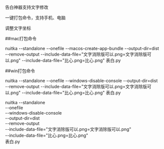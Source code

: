 告白神器支持文字修改

一键打包命令，支持手机、电脑

调整文字坐标

##mac打包命令

nuitka --standalone --onefile --macos-create-app-bundle --output-dir=dist --remove-output --include-data-file="文字消除版可以.png=文字消除版可以.png" --include-data-file="比心.png=比心.png" 表白.py

##win打包命令

nuitka --standalone  --onefile  --windows-disable-console --output-dir=dist --remove-output --include-data-file="文字消除版可以.png=文字消除版可以.png"   --include-data-file="比心.png=比心.png"  表白.py


nuitka --standalone \
        --onefile \
        --windows-disable-console \
        --output-dir=dist \
        --remove-output \
        --include-data-file="文字消除版可以.png=文字消除版可以.png" \
        --include-data-file="比心.png=比心.png" \
        表白.py
